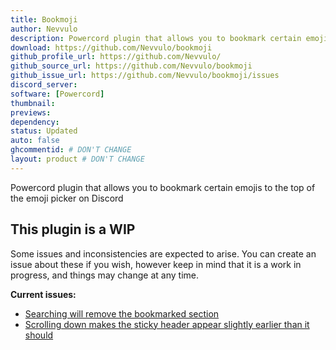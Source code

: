 ```yaml
---
title: Bookmoji
author: Nevvulo
description: Powercord plugin that allows you to bookmark certain emojis to the top of the emoji picker on Discord
download: https://github.com/Nevvulo/bookmoji
github_profile_url: https://github.com/Nevvulo/
github_source_url: https://github.com/Nevvulo/bookmoji
github_issue_url: https://github.com/Nevvulo/bookmoji/issues
discord_server:
software: [Powercord]
thumbnail:
previews:
dependency:
status: Updated
auto: false
ghcommentid: # DON'T CHANGE
layout: product # DON'T CHANGE
---
```

Powercord plugin that allows you to bookmark certain emojis to the top of the emoji picker on Discord

## This plugin is a WIP
Some issues and inconsistencies are expected to arise. You can create an issue about these if you wish, however keep in mind that it is a work in progress, and things may change at any time.

**Current issues:**
* [Searching will remove the bookmarked section](https://massive-legend.nevulo.xyz/lAH1w9GW.gif)
* [Scrolling down makes the sticky header appear slightly earlier than it should](https://massive-legend.nevulo.xyz/edrFq2Qt.gif)